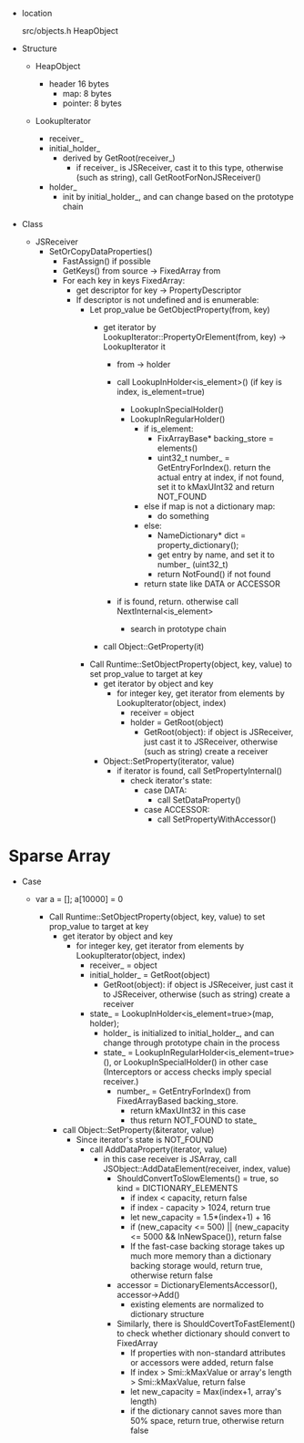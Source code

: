 + location

    src/objects.h HeapObject

+ Structure
    + HeapObject
        + header 16 bytes
            + map: 8 bytes
            + pointer: 8 bytes

    + LookupIterator
        + receiver_
        + initial_holder_ 
            + derived by GetRoot(receiver_)
                + if receiver_ is JSReceiver, cast it to this type, otherwise (such as string), call GetRootForNonJSReceiver()
        + holder_
            + init by initial_holder_, and can change based on the prototype chain
            

+ Class
    + JSReceiver
        + SetOrCopyDataProperties()
            + FastAssign() if possible
            + GetKeys() from source -> FixedArray from
            + For each key in keys FixedArray:
                + get descriptor for key -> PropertyDescriptor
                + If descriptor is not undefined and  is enumerable:
                    + Let prop_value be GetObjectProperty(from, key)
                        + get iterator by LookupIterator::PropertyOrElement(from, key) -> LookupIterator it
                            + from -> holder
                            + call LookupInHolder<is_element>() (if key is index, is_element=true)
                                + LookupInSpecialHolder()
                                + LookupInRegularHolder()
                                    + if is_element:
                                        + FixArrayBase* backing_store = elements()
                                        + uint32_t number_ = GetEntryForIndex(). return the actual entry at index, if not found, set it to kMaxUInt32 and return NOT_FOUND
                                    + else if map is not a dictionary map:
                                        + do something
                                    + else:
                                        + NameDictionary* dict = property_dictionary();
                                        + get entry by name, and set it to number_ (uint32_t)
                                        + return NotFound() if not found
                                    + return state like DATA or ACCESSOR
                                    
                            + if is found, return. otherwise call NextInternal<is_element>
                                + search in prototype chain

                        + call Object::GetProperty(it)
                    + Call Runtime::SetObjectProperty(object, key, value) to set prop_value to target at key
                        + get iterator by object and key
                            + for integer key, get iterator from elements by LookupIterator(object, index)
                                + receiver = object
                                + holder = GetRoot(object)
                                    + GetRoot(object): if object is JSReceiver, just cast it to JSReceiver, otherwise (such as string) create a receiver
                        + Object::SetProperty(iterator, value)
                            + if iterator is found, call SetPropertyInternal()
                                + check iterator's state:
                                    + case DATA:
                                        + call SetDataProperty()
                                    + case ACCESSOR:
                                        + call SetPropertyWithAccessor()

# Sparse Array

+ Case
    + var a = []; a[10000] = 0

        + Call Runtime::SetObjectProperty(object, key, value) to set prop_value to target at key
            + get iterator by object and key
                + for integer key, get iterator from elements by LookupIterator(object, index)
                    + receiver_ = object
                    + initial_holder_ = GetRoot(object)
                        + GetRoot(object): if object is JSReceiver, just cast it to JSReceiver, otherwise (such as string) create a receiver
                    + state_ = LookupInHolder<is_element=true>(map, holder);
                        + holder_ is initialized to initial_holder_, and can change through prototype chain in the process 
                        + state_ = LookupInRegularHolder<is_element=true>(), or LookupInSpecialHolder() in other case (Interceptors or access checks imply special receiver.)
                            + number_ = GetEntryForIndex() from FixedArrayBased backing_store.
                                + return kMaxUInt32 in this case
                                + thus return NOT_FOUND to state_
            + call Object::SetProperty(&iterator, value)
                + Since iterator's state is NOT_FOUND
                    + call AddDataProperty(iterator, value)
                        + in this case receiver is JSArray, call JSObject::AddDataElement(receiver, index, value)
                            + ShouldConvertToSlowElements() = true, so kind = DICTIONARY_ELEMENTS
                                + if index < capacity, return false
                                + if index - capacity > 1024, return true
                                + let new_capacity = 1.5*(index+1) + 16
                                + if (new_capacity <= 500) || (new_capacity <= 5000 && InNewSpace()), return false
                                + If the fast-case backing storage takes up much more memory than a dictionary backing storage would, return true, otherwise return false
                            + accessor = DictionaryElementsAccessor(), accessor->Add()
                                + existing elements are normalized to dictionary structure
                            + Similarly, there is ShouldCovertToFastElement() to check whether dictionary should convert to FixedArray
                                + If properties with non-standard attributes or accessors were added, return false
                                + If index > Smi::kMaxValue or array's length > Smi::kMaxValue, return false
                                + let new_capacity = Max(index+1, array's length)
                                + if the dictionary cannot saves more than 50% space, return true, otherwise return false



